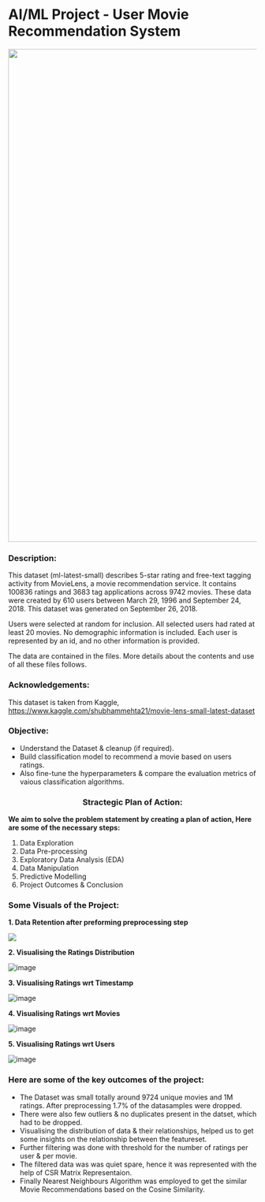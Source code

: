 # AI/ML Project - User Movie Recommendation System

<p align="center"><img src="https://user-images.githubusercontent.com/54996245/144659174-0f00ad48-357a-4f35-b94e-a69cd53713de.jpg" style="width: 1000px;"/></p>

### Description:

This dataset (ml-latest-small) describes 5-star rating and free-text tagging activity from MovieLens, a movie recommendation service. It contains 100836 ratings and 3683 tag applications across 9742 movies. These data were created by 610 users between March 29, 1996 and September 24, 2018. This dataset was generated on September 26, 2018.

Users were selected at random for inclusion. All selected users had rated at least 20 movies. No demographic information is included. Each user is represented by an id, and no other information is provided.

The data are contained in the files. More details about the contents and use of all these files follows.


### Acknowledgements:
This dataset is taken from Kaggle, \
https://www.kaggle.com/shubhammehta21/movie-lens-small-latest-dataset

### Objective:
- Understand the Dataset & cleanup (if required).
- Build classification model to recommend a movie based on users ratings.
- Also fine-tune the hyperparameters & compare the evaluation metrics of vaious classification algorithms.

### <center> Stractegic Plan of Action:
**We aim to solve the problem statement by creating a plan of action, Here are some of the necessary steps:**
1. Data Exploration
2. Data Pre-processing
3. Exploratory Data Analysis (EDA)
4. Data Manipulation
5. Predictive Modelling
6. Project Outcomes & Conclusion

### Some Visuals of the Project:

**1. Data Retention after preforming preprocessing step**
  
<p align="left"><img src="https://user-images.githubusercontent.com/54996245/144659409-a0e8dbda-6634-4ca8-9ba9-ca81132e546b.png" /></p>
  
**2. Visualising the Ratings Distribution**
  
![image](https://user-images.githubusercontent.com/54996245/144659464-406bceae-948a-49b3-9f9b-1d13a3451f50.png)

**3. Visualising Ratings wrt Timestamp**

![image](https://user-images.githubusercontent.com/54996245/144659578-5dd5ec67-0170-441e-939d-09529503144b.png)

**4. Visualising Ratings wrt Movies**

![image](https://user-images.githubusercontent.com/54996245/144659728-91b8cbe8-5771-499b-83da-37f1a7157f88.png)

**5. Visualising Ratings wrt Users**

![image](https://user-images.githubusercontent.com/54996245/144659849-dd3ecbda-62f3-4db7-8f71-9a1f0a33e9a2.png)

  
### Here are some of the key outcomes of the project:
- The Dataset was small totally around 9724 unique movies and 1M ratings. After preprocessing 1.7% of the datasamples were dropped. 
- There were also few outliers & no duplicates present in the datset, which had to be dropped.
- Visualising the distribution of data & their relationships, helped us to get some insights on the relationship between the featureset.
- Further filtering was done with threshold for the number of ratings per user & per movie.
- The filtered data was was quiet spare, hence it was represented with the help of CSR Matrix Representaion.
- Finally Nearest Neighbours Algorithm was employed to get the similar Movie Recommendations based on the Cosine Similarity.

